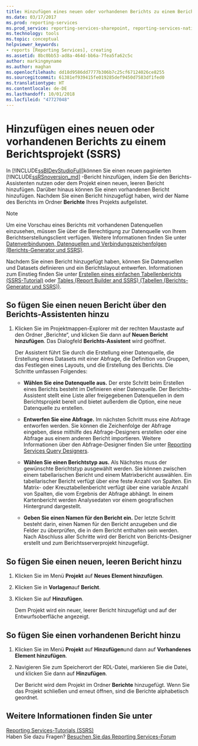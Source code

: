 ```yaml
---
title: Hinzufügen eines neuen oder vorhandenen Berichts zu einem Berichtsprojekt (SSRS) | Microsoft-Dokumentation
ms.date: 03/17/2017
ms.prod: reporting-services
ms.prod_service: reporting-services-sharepoint, reporting-services-native
ms.technology: tools
ms.topic: conceptual
helpviewer_keywords:
- reports [Reporting Services], creating
ms.assetid: 8bc0bb53-ad8a-464d-bb6a-7fea5fa62c5c
author: markingmyname
ms.author: maghan
ms.openlocfilehash: dd18d9586dd7777b306b7c25cf67124026ce8255
ms.sourcegitcommit: 61381ef939415fe019285def9450d7583df1fed0
ms.translationtype: HT
ms.contentlocale: de-DE
ms.lasthandoff: 10/01/2018
ms.locfileid: "47727048"
---
```

# <a name="add-a-new-or-existing-report-to-a-report-project-ssrs"></a>Hinzufügen eines neuen oder vorhandenen Berichts zu einem Berichtsprojekt (SSRS)
  In [!INCLUDE[ssBIDevStudioFull](../../includes/ssbidevstudiofull-md.md)]können Sie einen neuen paginierten [!INCLUDE[ssRSnoversion_md](../../includes/ssrsnoversion-md.md)] -Bericht hinzufügen, indem Sie den Berichts-Assistenten nutzen oder dem Projekt einen neuen, leeren Bericht hinzufügen. Darüber hinaus können Sie einen vorhandenen Bericht hinzufügen. Nachdem Sie einen Bericht hinzugefügt haben, wird der Name des Berichts im Ordner **Berichte** Ihres Projekts aufgelistet.  
  
> [!NOTE]  
>  Um eine Vorschau eines Berichts mit vorhandenen Datenquellen einzusehen, müssen Sie über die Berechtigung zur Datenquelle von Ihrem Berichtserstellungsclient verfügen. Weitere Informationen finden Sie unter [Datenverbindungen, Datenquellen und Verbindungszeichenfolgen (Berichts-Generator und SSRS)](../../reporting-services/report-data/data-connections-data-sources-and-connection-strings-report-builder-and-ssrs.md).  
  
 Nachdem Sie einen Bericht hinzugefügt haben, können Sie Datenquellen und Datasets definieren und ein Berichtslayout entwerfen. Informationen zum Einstieg finden Sie unter [Erstellen eines einfachen Tabellenberichts (SSRS-Tutorial)](../../reporting-services/create-a-basic-table-report-ssrs-tutorial.md) oder [Tables (Report Builder and SSRS) (Tabellen (Berichts-Generator und SSRS))](../../reporting-services/report-design/tables-report-builder-and-ssrs.md).  
  
## <a name="to-add-a-new-report-using-the-report-wizard"></a>So fügen Sie einen neuen Bericht über den Berichts-Assistenten hinzu  
  
1.  Klicken Sie im Projektmappen-Explorer mit der rechten Maustaste auf den Ordner „Berichte“, und klicken Sie dann auf **Neuen Bericht hinzufügen**. Das Dialogfeld **Berichts-Assistent** wird geöffnet.  
  
     Der Assistent führt Sie durch die Erstellung einer Datenquelle, die Erstellung eines Datasets mit einer Abfrage, die Definition von Gruppen, das Festlegen eines Layouts, und die Erstellung des Berichts. Die Schritte umfassen Folgendes:  
  
    -   **Wählen Sie eine Datenquelle aus.** Der erste Schritt beim Erstellen eines Berichts besteht im Definieren einer Datenquelle. Der Berichts-Assistent stellt eine Liste aller freigegebenen Datenquellen in dem Berichtsprojekt bereit und bietet außerdem die Option, eine neue Datenquelle zu erstellen.  
  
    -   **Entwerfen Sie eine Abfrage.** Im nächsten Schritt muss eine Abfrage entworfen werden. Sie können die Zeichenfolge der Abfrage eingeben, diese mithilfe des Abfrage-Designers erstellen oder eine Abfrage aus einem anderen Bericht importieren. Weitere Informationen über den Abfrage-Designer finden Sie unter [Reporting Services Query Designers](http://msdn.microsoft.com/library/07efd3f1-804f-45f7-b62a-3e727a3d9835).  
  
    -   **Wählen Sie einen Berichtstyp aus.** Als Nächstes muss der gewünschte Berichtstyp ausgewählt werden. Sie können zwischen einem tabellarischen Bericht und einem Matrixbericht auswählen. Ein tabellarischer Bericht verfügt über eine feste Anzahl von Spalten. Ein Matrix- oder Kreuztabellenbericht verfügt über eine variable Anzahl von Spalten, die vom Ergebnis der Abfrage abhängt. In einem Kartenbericht werden Analysedaten vor einem geografischen Hintergrund dargestellt.  
  
    -   **Geben Sie einen Namen für den Bericht ein.**  Der letzte Schritt besteht darin, einen Namen für den Bericht anzugeben und die Felder zu überprüfen, die in dem Bericht enthalten sein werden. Nach Abschluss aller Schritte wird der Bericht von Berichts-Designer erstellt und zum Berichtsserverprojekt hinzugefügt.  
  
## <a name="to-add-a-new-blank-report"></a>So fügen Sie einen neuen, leeren Bericht hinzu  
  
1.  Klicken Sie im Menü **Projekt** auf **Neues Element hinzufügen**.  
  
2.  Klicken Sie in **Vorlagen**auf **Bericht**.  
  
3.  Klicken Sie auf **Hinzufügen**.  
  
     Dem Projekt wird ein neuer, leerer Bericht hinzugefügt und auf der Entwurfsoberfläche angezeigt.  
  
## <a name="to-add-an-existing-report"></a>So fügen Sie einen vorhandenen Bericht hinzu  
  
1.  Klicken Sie im Menü **Projekt** auf **Hinzufügen**und dann auf  **Vorhandenes Element hinzufügen**.  
  
2.  Navigieren Sie zum Speicherort der RDL-Datei, markieren Sie die Datei, und klicken Sie dann auf **Hinzufügen**.  
  
     Der Bericht wird dem Projekt im Ordner **Berichte** hinzugefügt. Wenn Sie das Projekt schließen und erneut öffnen, sind die Berichte alphabetisch geordnet.  
  
## <a name="see-also"></a>Weitere Informationen finden Sie unter  
 [Reporting Services-Tutorials &#40;SSRS&#41;](../../reporting-services/reporting-services-tutorials-ssrs.md)  
 Haben Sie dazu Fragen? [Besuchen Sie das Reporting Services-Forum](http://go.microsoft.com/fwlink/?LinkId=620231)
  
  
